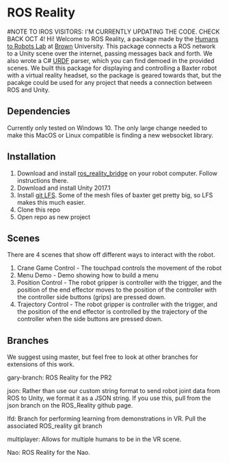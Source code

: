 # ROS Reality

#NOTE TO IROS VISITORS: I'M CURRENTLY UPDATING THE CODE. CHECK BACK OCT 4!
Hi! Welcome to ROS Reality, a package made by the [Humans to Robots Lab](http://h2r.cs.brown.edu/) at [Brown](https://en.wikipedia.org/wiki/Brown) University. This package connects a ROS network to a Unity scene over the internet, passing messages back and forth. We also wrote a C# [URDF](http://wiki.ros.org/urdf) parser, which you can find demoed in the provided scenes. We built this package for displaying and controlling a Baxter robot with a virtual reality headset, so the package is geared towards that, but the pacakge could be used for any project that needs a connection between ROS and Unity.

## Dependencies

Currently only tested on Windows 10. The only large change needed to make this MacOS or Linux compatible is finding a new websocket library.

## Installation
1. Download and install [ros_reality_bridge](https://github.com/h2r/ros_reality_bridge) on your robot computer. Follow instructions there.
2. Download and install Unity 2017.1
3. Install [git LFS](https://git-lfs.github.com/). Some of the mesh files of baxter get pretty big, so LFS makes this much easier. 
4. Clone this repo
5. Open repo as new project

## Scenes
There are 4 scenes that show off different ways to interact with the robot.
1. Crane Game Control - The touchpad controls the movement of the robot
2. Menu Demo - Demo showing how to build a menu
3. Position Control - The robot gripper is controller with the trigger, and the position of the end effector moves to the position of the controller with the controller side buttons (grips) are pressed down.
4. Trajectory Control -  The robot gripper is controller with the trigger, and the position of the end effector is controlled by the trajectory of the controller when the side buttons are pressed down.

## Branches
We suggest using master, but feel free to look at other branches for extensions of this work.

gary-branch: ROS Reality for the PR2

json: Rather than use our custom string format to send robot joint data from ROS to Unity, we format it as a JSON string. If you use this, pull from the json branch on the ROS_Reality github page.

lfd: Branch for performing learning from demonstrations in VR. Pull the associated ROS_reality git branch

multiplayer: Allows for multiple humans to be in the VR scene. 

Nao: ROS Reality for the Nao.
